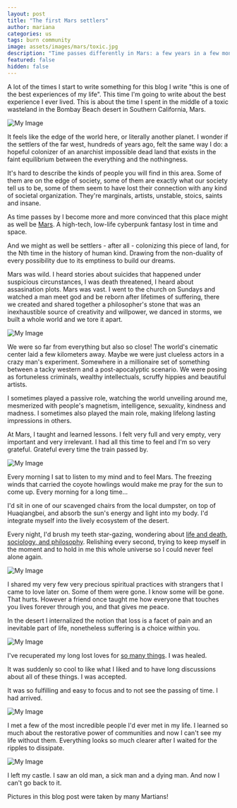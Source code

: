 ```yaml
---
layout: post
title: "The first Mars settlers"
author: mariana
categories: us
tags: burn community
image: assets/images/mars/toxic.jpg
description: "Time passes differently in Mars: a few years in a few months"
featured: false
hidden: false
---
```


A lot of the times I start to write something for this blog I write "this is one of the best experiences of my life". This time I'm going to write about the best experience I ever lived. This is about the time I spent in the middle of a toxic wasteland in the Bombay Beach desert in Southern California, Mars.

![My Image](/assets/images/mars/nothing.jpeg)

It feels like the edge of the world here, or literally another planet. I wonder if the settlers of the far west, hundreds of years ago, felt the same way I do: a hopeful colonizer of an anarchist impossible dead land that exists in the faint equilibrium between the everything and the nothingness.

It's hard to describe the kinds of people you will find in this area. Some of them are on the edge of society, some of them are exactly what our society tell us to be, some of them seem to have lost their connection with any kind of societal organization. They're marginals, artists, unstable, stoics, saints and insane.

As time passes by I become more and more convinced that this place might as well be [Mars](https://mars.college). A high-tech, low-life cyberpunk fantasy lost in time and space.

And we might as well be settlers - after all - colonizing this piece of land, for the Nth time in the history of human kind. Drawing from the non-duality of every possibility due to its emptiness to build our dreams.

Mars was wild. I heard stories about suicides that happened under suspicious circunstances, I was death threatened, I heard about assasination plots. Mars was vast. I went to the church on Sundays and watched a man meet god and be reborn after lifetimes of suffering, there we created and shared together a philosopher's stone that was an inexhaustible source of creativity and willpower, we danced in storms, we built a whole world and we tore it apart.

![My Image](/assets/images/mars/people.JPG)

We were so far from everything but also so close! The world's cinematic center laid a few kilometers away. Maybe we were just clueless actors in a crazy man's experiment. Somewhere in a millionaire set of something between a tacky western and a post-apocalyptic scenario. We were posing as fortuneless criminals, wealthy intellectuals, scruffy hippies and beautiful artists.

I sometimes played a passive role, watching the world unveiling around me, mesmerized with people's magnetism, intelligence, sexuality, kindness and madness. I sometimes also played the main role, making lifelong lasting impressions in others.

At Mars, I taught and learned lessons. I felt very full and very empty, very important and very irrelevant. I had all this time to feel and I'm so very grateful. Grateful every time the train passed by.

![My Image](/assets/images/mars/me.JPG)

Every morning I sat to listen to my mind and to feel Mars. The freezing winds that carried the coyote howlings would make me pray for the sun to come up. Every morning for a long time...

I'd sit in one of our scavenged chairs from the local dumpster, on top of Huaqiangbei, and absorb the sun's energy and light into my body. I'd integrate myself into the lively ecosystem of the desert.

Every night, I'd brush my teeth star-gazing, wondering about [life and death, sociology, and philosophy](https://wireless-hippie.github.io/tenerife-sunset/). Relishing every second, trying to keep myself in the moment and to hold in me this whole universe so I could never feel alone again.

![My Image](/assets/images/mars/sky.JPG)

I shared my very few very precious spiritual practices with strangers that I came to love later on. Some of them were gone. I know some will be gone. That hurts. However a friend once taught me how everyone that touches you lives forever through you, and that gives me peace.

In the desert I internalized the notion that loss is a facet of pain and an inevitable part of life, nonetheless suffering is a choice within you.

![My Image](/assets/images/mars/party.JPG)

I've recuperated my long lost loves for [so many things](cyborgdream.github.io/).
I was healed.

It was suddenly so cool to like what I liked and to have long discussions about all of these things.
I was accepted.

It was so fulfilling and easy to focus and to not see the passing of time.
I had arrived.

![My Image](/assets/images/mars/mars.JPG)

I met a few of the most incredible people I'd ever met in my life. I learned so much about the restorative power of communities and now I can't see my life without them. Everything looks so much clearer after I waited for the ripples to dissipate.

![My Image](/assets/images/mars/share.JPG)

I left my castle. I saw an old man, a sick man and a dying man.
And now I can't go back to it.

Pictures in this blog post were taken by many Martians!
